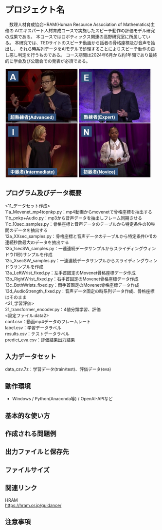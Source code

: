 # プロジェクト名
　数理人材育成協会HRAM(Human Resource Association of Mathematics)主催の
AIエキスパート人材育成コースで実施したスピーチ動作の評価モデル研究の成果である。
本コースではロボティックス関連の高野研究室に所属している。
本研究では、TEDサイトのスピーチ動画から話者の骨格座標及び音声を抽出し、
それら時系列データをAIモデルで処理することによりスピーチ動作の良し悪し判定を行うものである。
コース期間は2024年6月から約1年間であり最終的に学会及び公聴会での発表が必須である。<br>

<img src="docs2/images/speech.jpg" alt="スピーチ動作4分類" width="480">

## プログラム及びデータ概要
<11_データセット作成><br>
11a_Movenet_mp4topnkp.py：mp4動画からmovenetで骨格座標を抽出する<br>
11b_pnkp+Audio.py：mp3から音声データを抽出しフレーム同期させる<br>
11c_10sec_samples.py：骨格座標と音声データのテーブルから特定条件の10秒間のデータを抽出する<br>
12a_XXsec_samples.py：骨格座標と音声データのテーブルから特定条件(*1)の連続秒数最大のデータを抽出する<br>
12b_1secSW_samples.py：一連連続データサンプルからスライディングウィンドウ(1秒)サンプルを作成<br>
12c_XsecSW_samples.py：一連連続データサンプルからスライディングウィンドウサンプルを作成<br>
13a_LeftWrist_fixed.py：左手首固定のMovenet骨格座標データ作成<br>
13b_RightWrist_fixed.py：右手首固定のMovenet骨格座標データ作成<br>
13c_BothWrists_fixed.py：両手首固定のMovenet骨格座標データ作成<br>
13d_AudioStrength_fixed.py：音声データ固定の時系列データ作成、骨格座標はそのまま<br>
<21_学習評価><br>
21_transformer_encoder.py：4値分類学習、評価<br>
<設定ファイル:data2><br>
conf.csv：動画mp4データのフレームレート<br>
label.csv：学習データラベル<br>
results.csv：テストデータラベル<br>
predict_eva.csv：評価結果出力結果<br>

## 入力データセット
data_csv.7z：学習データ(train/test)、評価データ(eva)<br>


## 動作環境
- Windows / Python(Anaconda等) / OpenAI-APIなど

## 基本的な使い方


## 作成される問題例


## 出力ファイルと保存先


## ファイルサイズ


## 関連リンク
HRAM<br>
https://hram.or.jp/guidance/<br>

## 注意事項



